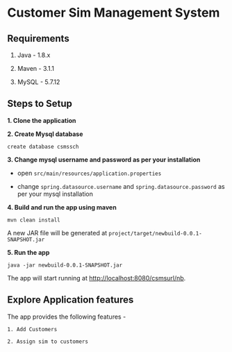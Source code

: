 # Customer Sim Management System


## Requirements

1. Java - 1.8.x

2. Maven - 3.1.1

3. MySQL - 5.7.12    

## Steps to Setup

**1. Clone the application**



**2. Create Mysql database**

```
create database csmssch
```

**3. Change mysql username and password as per your installation**

+ open `src/main/resources/application.properties`

+ change `spring.datasource.username` and `spring.datasource.password` as per your mysql installation


**4. Build and run the app using maven**

```
mvn clean install
```

A new JAR file will be generated at `project/target/newbuild-0.0.1-SNAPSHOT.jar` 

**5. Run the app**

```
java -jar newbuild-0.0.1-SNAPSHOT.jar
```

The app will start running at <http://localhost:8080/csmsurl/nb>.

## Explore Application features

The app provides the following features -

	1. Add Customers
	
	2. Assign sim to customers

